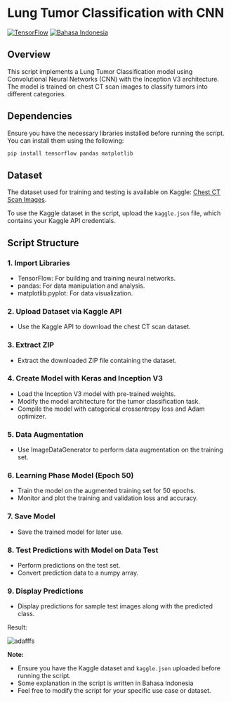 # Lung Tumor Classification with CNN
[![TensorFlow](https://img.shields.io/badge/TensorFlow-2.0+-orange.svg)](https://www.tensorflow.org/)
[![Bahasa Indonesia](https://img.shields.io/badge/Bahasa-Indonesia-blue.svg)](README.id.md)

## Overview

This script implements a Lung Tumor Classification model using Convolutional Neural Networks (CNN) with the Inception V3 architecture. The model is trained on chest CT scan images to classify tumors into different categories.

## Dependencies

Ensure you have the necessary libraries installed before running the script. You can install them using the following:

```bash
pip install tensorflow pandas matplotlib
```

## Dataset

The dataset used for training and testing is available on Kaggle: [Chest CT Scan Images](https://www.kaggle.com/datasets/mohamedhanyyy/chest-ctscan-images).

To use the Kaggle dataset in the script, upload the `kaggle.json` file, which contains your Kaggle API credentials.

## Script Structure

### 1. Import Libraries

- TensorFlow: For building and training neural networks.
- pandas: For data manipulation and analysis.
- matplotlib.pyplot: For data visualization.

### 2. Upload Dataset via Kaggle API

- Use the Kaggle API to download the chest CT scan dataset.

### 3. Extract ZIP

- Extract the downloaded ZIP file containing the dataset.

### 4. Create Model with Keras and Inception V3

- Load the Inception V3 model with pre-trained weights.
- Modify the model architecture for the tumor classification task.
- Compile the model with categorical crossentropy loss and Adam optimizer.

### 5. Data Augmentation

- Use ImageDataGenerator to perform data augmentation on the training set.

### 6. Learning Phase Model (Epoch 50)

- Train the model on the augmented training set for 50 epochs.
- Monitor and plot the training and validation loss and accuracy.

### 7. Save Model

- Save the trained model for later use.

### 8. Test Predictions with Model on Data Test

- Perform predictions on the test set.
- Convert prediction data to a numpy array.

### 9. Display Predictions

- Display predictions for sample test images along with the predicted class.

Result:

![adafffs](https://github.com/maheswarawidiatna/Lung-Tumor-Classification-with-CNN/assets/94330691/09c40afe-d3f2-41b2-ac32-fc3c7f70a8cb)

**Note:**
- Ensure you have the Kaggle dataset and `kaggle.json` uploaded before running the script.
- Some explanation in the script is written in Bahasa Indonesia
- Feel free to modify the script for your specific use case or dataset.  
